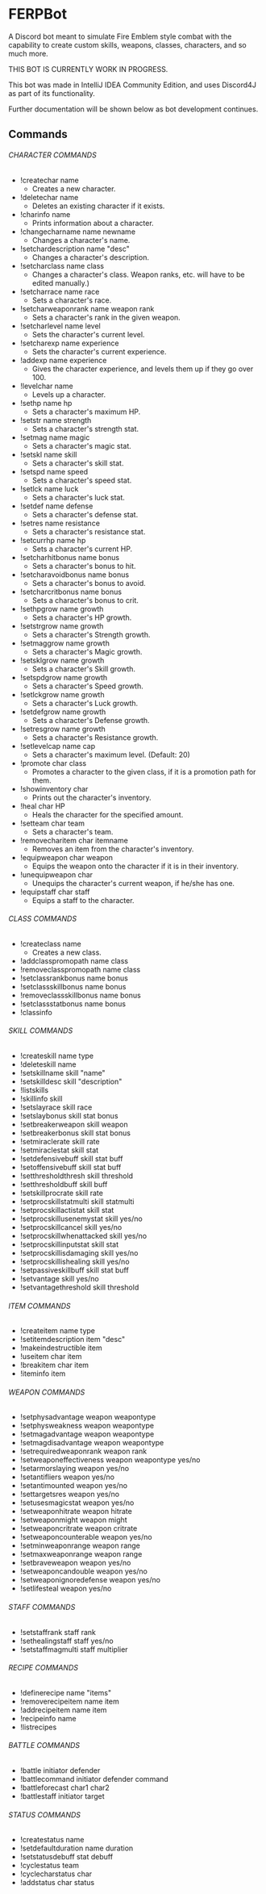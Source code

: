 # FERPBot
A Discord bot meant to simulate Fire Emblem style combat with the capability to create custom skills, weapons, classes, characters, and so much more.

THIS BOT IS CURRENTLY WORK IN PROGRESS.

This bot was made in IntelliJ IDEA Community Edition, and uses Discord4J as part of its functionality.

Further documentation will be shown below as bot development continues.

## Commands
###### CHARACTER COMMANDS
 * !createchar name 
   - Creates a new character.
 * !deletechar name 
   - Deletes an existing character if it exists.
 * !charinfo name 
   - Prints information about a character.
 * !changecharname name newname 
   - Changes a character's name.
 * !setchardescription name "desc" 
   - Changes a character's description.
 * !setcharclass name class 
   - Changes a character's class. Weapon ranks, etc. will have to be edited manually.)
 * !setcharrace name race 
   - Sets a character's race.
 * !setcharweaponrank name weapon rank 
   - Sets a character's rank in the given weapon.
 * !setcharlevel name level 
   - Sets the character's current level.
 * !setcharexp name experience 
   - Sets the character's current experience.
 * !addexp name experience 
   - Gives the character experience, and levels them up if they go over 100.
 * !levelchar name 
   - Levels up a character.
 * !sethp name hp 
   - Sets a character's maximum HP.
 * !setstr name strength 
   - Sets a character's strength stat.
 * !setmag name magic 
   - Sets a character's magic stat.
 * !setskl name skill 
   - Sets a character's skill stat.
 * !setspd name speed 
   - Sets a character's speed stat.
 * !setlck name luck 
   - Sets a character's luck stat.
 * !setdef name defense 
   - Sets a character's defense stat.
 * !setres name resistance 
   - Sets a character's resistance stat.
 * !setcurrhp name hp 
   - Sets a character's current HP.
 * !setcharhitbonus name bonus 
   - Sets a character's bonus to hit.
 * !setcharavoidbonus name bonus 
   - Sets a character's bonus to avoid.
 * !setcharcritbonus name bonus 
   - Sets a character's bonus to crit.
 * !sethpgrow name growth 
   - Sets a character's HP growth.
 * !setstrgrow name growth 
   - Sets a character's Strength growth.
 * !setmaggrow name growth 
   - Sets a character's Magic growth.
 * !setsklgrow name growth
   - Sets a character's Skill growth.
 * !setspdgrow name growth 
   - Sets a character's Speed growth.
 * !setlckgrow name growth 
   - Sets a character's Luck growth.
 * !setdefgrow name growth
   - Sets a character's Defense growth.
 * !setresgrow name growth 
   - Sets a character's Resistance growth.
 * !setlevelcap name cap 
   - Sets a character's maximum level. (Default: 20)
 * !promote char class 
   - Promotes a character to the given class, if it is a promotion path for them.
 * !showinventory char 
   - Prints out the character's inventory.
 * !heal char HP 
   - Heals the character for the specified amount.
 * !setteam char team 
   - Sets a character's team.
 * !removecharitem char itemname 
   - Removes an item from the character's inventory.
 * !equipweapon char weapon 
   - Equips the weapon onto the character if it is in their inventory.
 * !unequipweapon char 
   - Unequips the character's current weapon, if he/she has one.
 * !equipstaff char staff 
   - Equips a staff to the character.

###### CLASS COMMANDS
 * !createclass name 
   - Creates a new class.
 * !addclasspromopath name class
 * !removeclasspromopath name class
 * !setclassrankbonus name bonus
 * !setclassskillbonus name bonus
 * !removeclassskillbonus name bonus
 * !setclassstatbonus name bonus
 * !classinfo

###### SKILL COMMANDS
 * !createskill name type
 * !deleteskill name
 * !setskillname skill "name"
 * !setskilldesc skill "description"
 * !listskills
 * !skillinfo skill
 * !setslayrace skill race
 * !setslaybonus skill stat bonus
 * !setbreakerweapon skill weapon
 * !setbreakerbonus skill stat bonus
 * !setmiraclerate skill rate
 * !setmiraclestat skill stat
 * !setdefensivebuff skill stat buff
 * !setoffensivebuff skill stat buff
 * !setthresholdthresh skill threshold
 * !setthresholdbuff skill buff
 * !setskillprocrate skill rate
 * !setprocskillstatmulti skill statmulti
 * !setprocskillactistat skill stat
 * !setprocskillusenemystat skill yes/no
 * !setprocskillcancel skill yes/no
 * !setprocskillwhenattacked skill yes/no
 * !setprocskillinputstat skill stat
 * !setprocskillisdamaging skill yes/no
 * !setprocskillishealing skill yes/no
 * !setpassiveskillbuff skill stat buff
 * !setvantage skill yes/no
 * !setvantagethreshold skill threshold

###### ITEM COMMANDS
 * !createitem name type
 * !setitemdescription item "desc"
 * !makeindestructible item
 * !useitem char item
 * !breakitem char item
 * !iteminfo item

###### WEAPON COMMANDS
 * !setphysadvantage weapon weapontype
 * !setphysweakness weapon weapontype
 * !setmagadvantage weapon weapontype
 * !setmagdisadvantage weapon weapontype
 * !setrequiredweaponrank weapon rank
 * !setweaponeffectiveness weapon weapontype yes/no
 * !setarmorslaying weapon yes/no
 * !setantifliers weapon yes/no
 * !setantimounted weapon yes/no
 * !settargetsres weapon yes/no
 * !setusesmagicstat weapon yes/no
 * !setweaponhitrate weapon hitrate
 * !setweaponmight weapon might
 * !setweaponcritrate weapon critrate
 * !setweaponcounterable weapon yes/no
 * !setminweaponrange weapon range
 * !setmaxweaponrange weapon range
 * !setbraveweapon weapon yes/no
 * !setweaponcandouble weapon yes/no
 * !setweaponignoredefense weapon yes/no
 * !setlifesteal weapon yes/no

###### STAFF COMMANDS
 * !setstaffrank staff rank
 * !sethealingstaff staff yes/no
 * !setstaffmagmulti staff multiplier

###### RECIPE COMMANDS
 * !definerecipe name "items"
 * !removerecipeitem name item
 * !addrecipeitem name item
 * !recipeinfo name
 * !listrecipes

###### BATTLE COMMANDS
 * !battle initiator defender
 * !battlecommand initiator defender command
 * !battleforecast char1 char2
 * !battlestaff initiator target

###### STATUS COMMANDS
 * !createstatus name
 * !setdefaultduration name duration
 * !setstatusdebuff stat debuff
 * !cyclestatus team
 * !cyclecharstatus char
 * !addstatus char status
